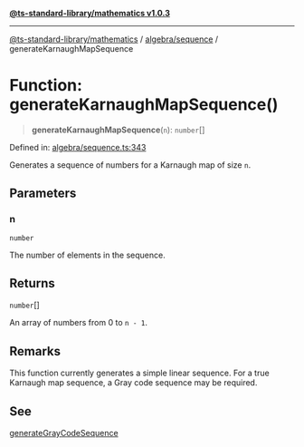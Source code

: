 [**@ts-standard-library/mathematics v1.0.3**](../../../README.md)

***

[@ts-standard-library/mathematics](../../../README.md) / [algebra/sequence](../README.md) / generateKarnaughMapSequence

# Function: generateKarnaughMapSequence()

> **generateKarnaughMapSequence**(`n`): `number`[]

Defined in: [algebra/sequence.ts:343](https://github.com/gabaudette/ts-stdlib/blob/be448e6a9d9c20c6c2f27f6550ce4e65fc8c9b89/packages/mathematics/src/algebra/sequence.ts#L343)

Generates a sequence of numbers for a Karnaugh map of size `n`.

## Parameters

### n

`number`

The number of elements in the sequence.

## Returns

`number`[]

An array of numbers from 0 to `n - 1`.

## Remarks

This function currently generates a simple linear sequence. For a true Karnaugh map sequence,
a Gray code sequence may be required.

## See

[generateGrayCodeSequence](generateGrayCodeSequence.md)
